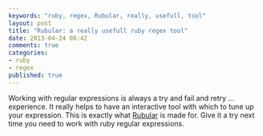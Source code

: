 ```yaml
---
keywords: "ruby, regex, Rubular, really, usefull, tool"
layout: post
title: "Rubular: a really usefull ruby regex tool"
date: 2013-04-24 06:42
comments: true
categories:
- ruby
- regex
published: true
---
```

Working with regular expressions is always a try and fail and retry ... experience. It really helps to have an interactive tool with which to tune up your expression. This is exactly what [Rubular](http://rubular.com) is made for. Give it a try next time you need to work with ruby regular expressions.
